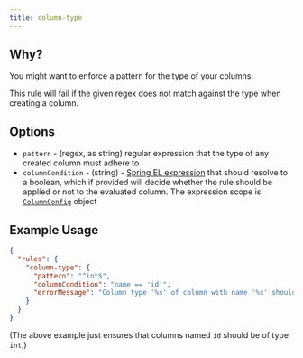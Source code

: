 ```yaml
---
title: column-type
---
```


## Why?

You might want to enforce a pattern for the type of your columns.

This rule will fail if the given regex does not match against the type when creating a column.

## Options

- `pattern` - (regex, as string) regular expression that the type of any created column must adhere to
- `columnCondition` - (string) - [Spring EL expression](https://www.baeldung.com/spring-expression-language) that should resolve to a boolean, which if provided will decide whether the rule should be applied or not to the evaluated column. The expression scope is [`ColumnConfig`](https://github.com/liquibase/liquibase/blob/master/liquibase-standard/src/main/java/liquibase/change/ColumnConfig.java) object

## Example Usage

```json
{
  "rules": {
    "column-type": {
      "pattern": "^int$",
      "columnCondition": "name == 'id'",
      "errorMessage": "Column type '%s' of column with name '%s' should be 'int'"
    }
  }
}
```

(The above example just ensures that columns named `id` should be of type `int`.)

